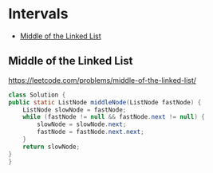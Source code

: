 # Intervals

+ [Middle of the Linked List](#middle-of-the-linked-list)

[MDLink]: <>

## Middle of the Linked List

https://leetcode.com/problems/middle-of-the-linked-list/

```java
class Solution {
public static ListNode middleNode(ListNode fastNode) {
    ListNode slowNode = fastNode;
    while (fastNode != null && fastNode.next != null) {
        slowNode = slowNode.next;
        fastNode = fastNode.next.next;
    }
    return slowNode;
}
}
```

[Solution]: <>